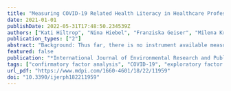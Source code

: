 ```yaml
---
title: "Measuring COVID-19 Related Health Literacy in Healthcare Professionals—Psychometric Evaluation of the HL-COV-HP Instrument"
date: 2021-01-01
publishDate: 2022-05-31T17:48:50.234539Z
authors: ["Kati Hiltrop", "Nina Hiebel", "Franziska Geiser", "Milena Kriegsmann-Rabe", "Nikoloz Gambashidze", "Eva Morawa", "Yesim Erim", "Kerstin Weidner", "Christian Albus", "Nicole Ernstmann"]
publication_types: ["2"]
abstract: "Background: Thus far, there is no instrument available measuring COVID-19 related health literacy of healthcare professionals. Therefore, the aim of this study was to develop an instrument assessing COVID-19 related health literacy in healthcare professionals (HL-COV-HP) and evaluate its psychometric properties. Methods: An exploratory factor analysis, a confirmatory factor analysis, and descriptive analyses were conducted using data from n = 965 healthcare professionals. Health literacy related to COVID-19 was measured with 12 items, which were adapted from the validated HLS-EU-Q16 instrument measuring general health literacy. Results: Exploratory factor analysis demonstrated that 12 items loaded on one component. After removing one item due to its high standardized residual covariance, the confirmatory factor analysis of a one-factor model with 11 items showed satisfactory model fit (χ2 = 199.340, df = 41, χ2/df = 4.862, p textless 0.001, RMSEA = 0.063, CFI = 0.963 and TLI = 0.951). The HL-COV-HP instrument showed good internal consistency (Cronbach’s alpha 0.87) and acceptable construct reliability. Conclusions: The HL-COV-HP is a reliable, valid, and feasible instrument to assess the COVID-19 related health literacy in healthcare professionals. It can be used in hospitals or other healt hcare settings to assess the motivation and ability of healthcare professionals to find, understand, evaluate, and use COVID-19 information."
featured: false
publication: "*International Journal of Environmental Research and Public Health*"
tags: ["confirmatory factor analysis", "COVID-19", "exploratory factor analysis", "health literacy", "healthcare professionals", "SARS-CoV2-pandemic"]
url_pdf: "https://www.mdpi.com/1660-4601/18/22/11959"
doi: "10.3390/ijerph182211959"
---
```


